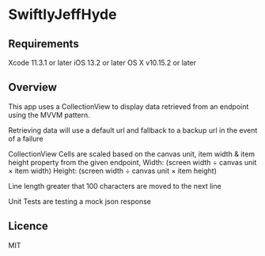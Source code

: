# SwiftlyJeffHyde

## Requirements
Xcode 11.3.1 or later
iOS 13.2 or later
OS X v10.15.2 or later

## Overview
This app uses a CollectionView to display data retrieved from an endpoint using the MVVM pattern. 

Retrieving data will use a default url and fallback to a backup url in the event of a failure

CollectionView Cells are scaled based on the canvas unit, item width & item height property from the given endpoint, 
Width: (screen width ÷ canvas unit × item width)
Height: (screen width ÷ canvas unit × item height)

Line length greater that 100 characters are moved to the next line

Unit Tests are testing a mock json response

## Licence
MIT
